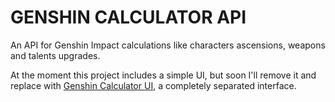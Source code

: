 # GENSHIN CALCULATOR API
An API for Genshin Impact calculations like characters ascensions, weapons and talents upgrades.

At the moment this project includes a simple UI, but soon I'll remove it and replace with [Genshin Calculator UI](https://github.com/AloneInAbyss/genshin-calculator-ui), a completely separated interface. 
 
